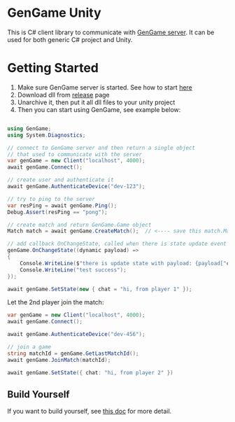 # GenGame Unity

This is C# client library to communicate with [GenGame server](https://github.com/f4th4n/gen_game). It can be used for both generic C# project and Unity.

# Getting Started

1. Make sure GenGame server is started. See how to start [here](https://github.com/f4th4n/gen_game#getting-started)
2. Download dll from [release](https://github.com/f4th4n/gen_game_unity/releases) page
3. Unarchive it, then put it all dll files to your unity project
4. Then you can start using GenGame, see example below:

```cs

using GenGame;
using System.Diagnostics;

// connect to GenGame server and then return a single object
// that used to communicate with the server
var genGame = new Client("localhost", 4000);
await genGame.Connect();

// create user and authenticate it
await genGame.AuthenticateDevice("dev-123");

// try to ping to the server
var resPing = await genGame.Ping();
Debug.Assert(resPing == "pong");

// create match and return GenGame.Game object
Match match = await genGame.CreateMatch();  // <---- save this match.MatchId somewhere so you can let other player join this game

// add callback OnChangeState, called when there is state update event
genGame.OnChangeState((dynamic payload) =>
{
    Console.WriteLine($"there is update state with payload: {payload["chat"]}");
    Console.WriteLine("test success");
});

await genGame.SetState(new { chat = "hi, from player 1" });
```

Let the 2nd player join the match:

```cs
var genGame = new Client("localhost", 4000);
await genGame.Connect();

await genGame.AuthenticateDevice("dev-456");

// join a game
string matchId = genGame.GetLastMatchId();
await genGame.JoinMatch(matchId);

await genGame.SetState({ chat: "hi, from player 2" })

```

## Build Yourself

If you want to build yourself, see [this doc](/dev.md) for more detail.
